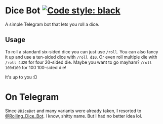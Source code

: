 # Dice Bot [![Code style: black](https://img.shields.io/badge/code%20style-black-000000.svg)](https://github.com/psf/black)

A simple Telegram bot that lets you roll a dice.

## Usage
To roll a standard six-sided dice you can just use `/roll`.
You can also fancy it up and use a ten-sided dice with `/roll d10`.
Or even roll multiple die with `/roll 4d20` for four 20-sided die.
Maybe you want to go mayham? `/roll 100d100` for 100 100-sided die!

It's up to you :D

# On Telegram

Since `@DiceBot` and many variants were already taken, I resorted to [@Rolling_Dice_Bot](https://t.me/Rolling_Dice_Bot).
I know, shitty name. But I had no better idea lol.
